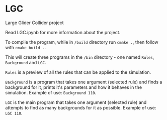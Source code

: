 # LGC
Large Glider Collider project

Read LGC.ipynb for more information about the project.

To compile the program, while in `/build` directory run `cmake .`, then follow with `cmake build .`.

This will create three programs in the `/bin` directory - one named `Rules`, `Background` and `LGC`.

`Rules` is a preview of all the rules that can be applied to the simulation.

`Background` is a program that takes one argument (selected rule) and finds a background for it, prints it's parameters and how it behaves in the simulation. Example of use: `Background 110`.

`LGC` is the main program that takes one argument (selected rule) and attempts to find as many backgrounds for it as possible. Example of use: `LGC 110`.